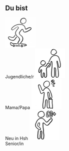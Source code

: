 ## Du bist

<label class="container2">
  <img onclick="toggleImage(this)" value="0" class="toggle" id="Jugendlicher" src="images/startpage/Jugendlicher.png"><br>Jugendliche/r
</label>
<label class="container2">
  <img type="image" onclick="toggleImage(this)" value="0" class="toggle" id="Eltern" src="images/startpage/Eltern.png"><br>Mama/Papa
</label>
<label class="container2">
  <img type="image" onclick="toggleImage(this)" value="0" class="toggle" id="Neu_in_Hsh" src="images/startpage/Neu_in_Hsh.png"><br>Neu in Hsh
</label>
<label class="container2">
  <img type="image" onclick="toggleImage(this)" value="0" class="toggle" id="Senior" src="images/startpage/Senior.png"><br>Senior/in
</label>
<br>
<div id="list_">
</div>

<script type="text/javascript">
  window.onload = function() { 
  	document.title = "Hsh4You";
    cacheLists();
    preloadImages();
    updateList3();
  }
</script>

